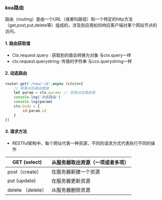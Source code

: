### koa路由

​	路由（routing）是由一个URL（或者叫路径）和一个特定的http方法（get,post,put,delete等）组成的，涉及到应用如何响应客户端对某个网站节点的访问。

#### 1. 路由获取值

* Ctx.request.query  : 获取到的值会转换为对象 与ctx.query一样
* ctx.request.querystring:  传值的字符串 与ccx.querystring一样

 

#### 2. 动态路由

```js
router.get('/new/:id',async (ctx)=>{
    // 获取动态路由数据
    let param = ctx.params // 获取动态路由值
    console.log('动态路由')
    console.log(param)
    ctx.body = {
        id:param.id
    }
})
```



#### 3. 请求方法

* RESTful架构中，每个网址代表一种资源，不同的请求方式代表执行不同的操作

| GET (select)      | 从服务器取出资源（一项或者多项） |
| ----------------- | -------------------------------- |
| post（create）    | 在服务器新建一个资源             |
| put (update)      | 在服务器更新资源                 |
| delete （delete） | 从服务器删除资源                 |

